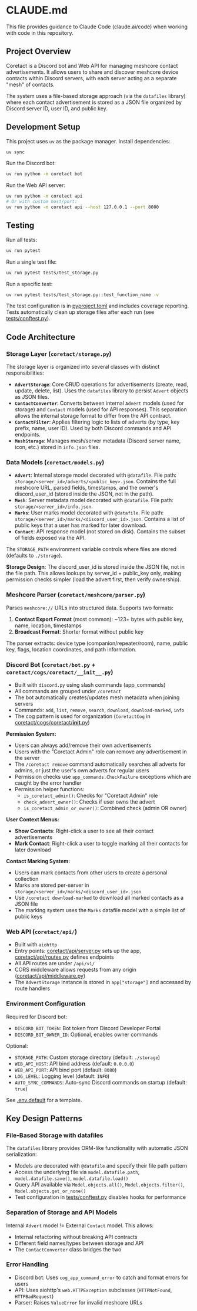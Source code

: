 # CLAUDE.md

This file provides guidance to Claude Code (claude.ai/code) when working with code in this repository.

## Project Overview

Coretact is a Discord bot and Web API for managing meshcore contact advertisements. It allows users to share and discover meshcore device contacts within Discord servers, with each server acting as a separate "mesh" of contacts.

The system uses a file-based storage approach (via the `datafiles` library) where each contact advertisement is stored as a JSON file organized by Discord server ID, user ID, and public key.

## Development Setup

This project uses `uv` as the package manager. Install dependencies:

```bash
uv sync
```

Run the Discord bot:
```bash
uv run python -m coretact bot
```

Run the Web API server:
```bash
uv run python -m coretact api
# Or with custom host/port:
uv run python -m coretact api --host 127.0.0.1 --port 8080
```

## Testing

Run all tests:
```bash
uv run pytest
```

Run a single test file:
```bash
uv run pytest tests/test_storage.py
```

Run a specific test:
```bash
uv run pytest tests/test_storage.py::test_function_name -v
```

The test configuration is in [pyproject.toml](pyproject.toml) and includes coverage reporting. Tests automatically clean up storage files after each run (see [tests/conftest.py](tests/conftest.py)).

## Code Architecture

### Storage Layer (`coretact/storage.py`)

The storage layer is organized into several classes with distinct responsibilities:

- **`AdvertStorage`**: Core CRUD operations for advertisements (create, read, update, delete, list). Uses the `datafiles` library to persist `Advert` objects as JSON files.
- **`ContactConverter`**: Converts between internal `Advert` models (used for storage) and `Contact` models (used for API responses). This separation allows the internal storage format to differ from the API contract.
- **`ContactFilter`**: Applies filtering logic to lists of adverts (by type, key prefix, name, user ID). Used by both Discord commands and API endpoints.
- **`MeshStorage`**: Manages mesh/server metadata (Discord server name, icon, etc.) stored in `info.json` files.

### Data Models (`coretact/models.py`)

- **`Advert`**: Internal storage model decorated with `@datafile`. File path: `storage/<server_id>/adverts/<public_key>.json`. Contains the full meshcore URL, parsed fields, timestamps, and the owner's discord_user_id (stored inside the JSON, not in the path).
- **`Mesh`**: Server metadata model decorated with `@datafile`. File path: `storage/<server_id>/info.json`.
- **`Marks`**: User marks model decorated with `@datafile`. File path: `storage/<server_id>/marks/<discord_user_id>.json`. Contains a list of public keys that a user has marked for later download.
- **`Contact`**: API response model (not stored on disk). Contains the subset of fields exposed via the API.

The `STORAGE_PATH` environment variable controls where files are stored (defaults to `./storage`).

**Storage Design**: The discord_user_id is stored inside the JSON file, not in the file path. This allows lookups by server_id + public_key only, making permission checks simpler (load the advert first, then verify ownership).

### Meshcore Parser (`coretact/meshcore/parser.py`)

Parses `meshcore://` URLs into structured data. Supports two formats:
1. **Contact Export Format** (most common): ~123+ bytes with public key, name, location, timestamps
2. **Broadcast Format**: Shorter format without public key

The parser extracts: device type (companion/repeater/room), name, public key, flags, location coordinates, and path information.

### Discord Bot (`coretact/bot.py` + `coretact/cogs/coretact/__init__.py`)

- Built with `discord.py` using slash commands (app_commands)
- All commands are grouped under `/coretact`
- The bot automatically creates/updates mesh metadata when joining servers
- Commands: `add`, `list`, `remove`, `search`, `download`, `download-marked`, `info`
- The cog pattern is used for organization (`CoretactCog` in [coretact/cogs/coretact/__init__.py](coretact/cogs/coretact/__init__.py))

**Permission System:**
- Users can always add/remove their own advertisements
- Users with the "Coretact Admin" role can remove any advertisement in the server
- The `/coretact remove` command automatically searches all adverts for admins, or just the user's own adverts for regular users
- Permission checks use `app_commands.CheckFailure` exceptions which are caught by the error handler
- Permission helper functions:
  - `is_coretact_admin()`: Checks for "Coretact Admin" role
  - `check_advert_owner()`: Checks if user owns the advert
  - `is_coretact_admin_or_owner()`: Combined check (admin OR owner)

**User Context Menus:**
- **Show Contacts**: Right-click a user to see all their contact advertisements
- **Mark Contact**: Right-click a user to toggle marking all their contacts for later download

**Contact Marking System:**
- Users can mark contacts from other users to create a personal collection
- Marks are stored per-server in `storage/<server_id>/marks/<discord_user_id>.json`
- Use `/coretact download-marked` to download all marked contacts as a JSON file
- The marking system uses the `Marks` datafile model with a simple list of public keys

### Web API (`coretact/api/`)

- Built with `aiohttp`
- Entry points: [coretact/api/server.py](coretact/api/server.py) sets up the app, [coretact/api/routes.py](coretact/api/routes.py) defines endpoints
- All API routes are under `/api/v1/`
- CORS middleware allows requests from any origin ([coretact/api/middleware.py](coretact/api/middleware.py))
- The `AdvertStorage` instance is stored in `app["storage"]` and accessed by route handlers

### Environment Configuration

Required for Discord bot:
- `DISCORD_BOT_TOKEN`: Bot token from Discord Developer Portal
- `DISCORD_BOT_OWNER_ID`: Optional, enables owner commands

Optional:
- `STORAGE_PATH`: Custom storage directory (default: `./storage`)
- `WEB_API_HOST`: API bind address (default: `0.0.0.0`)
- `WEB_API_PORT`: API bind port (default: `8080`)
- `LOG_LEVEL`: Logging level (default: `INFO`)
- `AUTO_SYNC_COMMANDS`: Auto-sync Discord commands on startup (default: `true`)

See [.env.default](.env.default) for a template.

## Key Design Patterns

### File-Based Storage with datafiles

The `datafiles` library provides ORM-like functionality with automatic JSON serialization:
- Models are decorated with `@datafile` and specify their file path pattern
- Access the underlying file via `model.datafile.path`, `model.datafile.save()`, `model.datafile.load()`
- Query API available via `Model.objects.all()`, `Model.objects.filter()`, `Model.objects.get_or_none()`
- Test configuration in [tests/conftest.py](tests/conftest.py) disables hooks for performance

### Separation of Storage and API Models

Internal `Advert` model != External `Contact` model. This allows:
- Internal refactoring without breaking API contracts
- Different field names/types between storage and API
- The `ContactConverter` class bridges the two

### Error Handling

- Discord bot: Uses `cog_app_command_error` to catch and format errors for users
- API: Uses aiohttp's `web.HTTPException` subclasses (`HTTPNotFound`, `HTTPBadRequest`)
- Parser: Raises `ValueError` for invalid meshcore URLs

